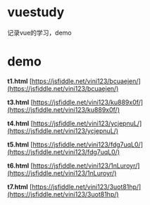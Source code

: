# vuestudy
记录vue的学习，demo

# demo

**t1.html**  [https://jsfiddle.net/vini123/bcuaejen/](https://jsfiddle.net/vini123/bcuaejen/)

**t3.html** [https://jsfiddle.net/vini123/ku889x0f/](https://jsfiddle.net/vini123/ku889x0f/)

**t4.html** [https://jsfiddle.net/vini123/ycjepnuL/](https://jsfiddle.net/vini123/ycjepnuL/)

**t5.html** [https://jsfiddle.net/vini123/fdg7uqL0/](https://jsfiddle.net/vini123/fdg7uqL0/)

**t6.html** [https://jsfiddle.net/vini123/1nLuroyr/](https://jsfiddle.net/vini123/1nLuroyr/)

**t7.html** [https://jsfiddle.net/vini123/3uot81hp/](https://jsfiddle.net/vini123/3uot81hp/)
